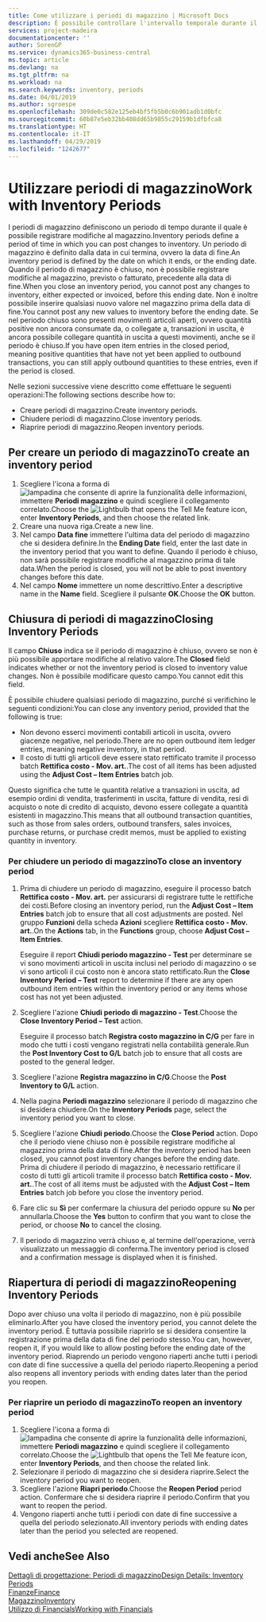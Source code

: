 ```yaml
---
title: Come utilizzare i periodi di magazzino | Microsoft Docs
description: È possibile controllare l'intervallo temporale durante il quale si possono registrare modifiche al magazzino defininendo periodi di magazzino.
services: project-madeira
documentationcenter: ''
author: SorenGP
ms.service: dynamics365-business-central
ms.topic: article
ms.devlang: na
ms.tgt_pltfrm: na
ms.workload: na
ms.search.keywords: inventory, periods
ms.date: 04/01/2019
ms.author: sgroespe
ms.openlocfilehash: 309de0c582e125eb4bf5fb5b0c6b901adb1d0bfc
ms.sourcegitcommit: 60b87e5eb32bb408dd65b9855c29159b1dfbfca8
ms.translationtype: HT
ms.contentlocale: it-IT
ms.lasthandoff: 04/29/2019
ms.locfileid: "1242677"
---
```

# <a name="work-with-inventory-periods"></a><span data-ttu-id="bee98-103">Utilizzare periodi di magazzino</span><span class="sxs-lookup"><span data-stu-id="bee98-103">Work with Inventory Periods</span></span>
<span data-ttu-id="bee98-104">I periodi di magazzino definiscono un periodo di tempo durante il quale è possibile registrare modifiche al magazzino.</span><span class="sxs-lookup"><span data-stu-id="bee98-104">Inventory periods define a period of time in which you can post changes to inventory.</span></span> <span data-ttu-id="bee98-105">Un periodo di magazzino è definito dalla data in cui termina, ovvero la data di fine.</span><span class="sxs-lookup"><span data-stu-id="bee98-105">An inventory period is defined by the date on which it ends, or the ending date.</span></span> <span data-ttu-id="bee98-106">Quando il periodo di magazzino è chiuso, non è possibile registrare modifiche al magazzino, previsto o fatturato, precedente alla data di fine.</span><span class="sxs-lookup"><span data-stu-id="bee98-106">When you close an inventory period, you cannot post any changes to inventory, either expected or invoiced, before this ending date.</span></span> <span data-ttu-id="bee98-107">Non è inoltre possibile inserire qualsiasi nuovo valore nel magazzino prima della data di fine.</span><span class="sxs-lookup"><span data-stu-id="bee98-107">You cannot post any new values to inventory before the ending date.</span></span> <span data-ttu-id="bee98-108">Se nel periodo chiuso sono presenti movimenti articoli aperti, ovvero quantità positive non ancora consumate da, o collegate a, transazioni in uscita, è ancora possibile collegare quantità in uscita a questi movimenti, anche se il periodo è chiuso.</span><span class="sxs-lookup"><span data-stu-id="bee98-108">If you have open item entries in the closed period, meaning positive quantities that have not yet been applied to outbound transactions, you can still apply outbound quantities to these entries, even if the period is closed.</span></span>  

<span data-ttu-id="bee98-109">Nelle sezioni successive viene descritto come effettuare le seguenti operazioni:</span><span class="sxs-lookup"><span data-stu-id="bee98-109">The following sections describe how to:</span></span>  

* <span data-ttu-id="bee98-110">Creare periodi di magazzino.</span><span class="sxs-lookup"><span data-stu-id="bee98-110">Create inventory periods.</span></span>  
* <span data-ttu-id="bee98-111">Chiudere periodi di magazzino.</span><span class="sxs-lookup"><span data-stu-id="bee98-111">Close inventory periods.</span></span>  
* <span data-ttu-id="bee98-112">Riaprire periodi di magazzino.</span><span class="sxs-lookup"><span data-stu-id="bee98-112">Reopen inventory periods.</span></span>  

## <a name="to-create-an-inventory-period"></a><span data-ttu-id="bee98-113">Per creare un periodo di magazzino</span><span class="sxs-lookup"><span data-stu-id="bee98-113">To create an inventory period</span></span>  
1. <span data-ttu-id="bee98-114">Scegliere l'icona a forma di ![lampadina che consente di aprire la funzionalità delle informazioni](media/ui-search/search_small.png "Informazioni sull'operazione che si desidera eseguire"), immettere **Periodi magazzino** e quindi scegliere il collegamento correlato.</span><span class="sxs-lookup"><span data-stu-id="bee98-114">Choose the ![Lightbulb that opens the Tell Me feature](media/ui-search/search_small.png "Tell me what you want to do") icon, enter **Inventory Periods**, and then choose the related link.</span></span>  
2. <span data-ttu-id="bee98-115">Creare una nuova riga.</span><span class="sxs-lookup"><span data-stu-id="bee98-115">Create a new line.</span></span>  
3. <span data-ttu-id="bee98-116">Nel campo **Data fine** immettere l'ultima data del periodo di magazzino che si desidera definire.</span><span class="sxs-lookup"><span data-stu-id="bee98-116">In the **Ending Date** field, enter the last date in the inventory period that you want to define.</span></span> <span data-ttu-id="bee98-117">Quando il periodo è chiuso, non sarà possibile registrare modifiche al magazzino prima di tale data.</span><span class="sxs-lookup"><span data-stu-id="bee98-117">When the period is closed, you will not be able to post inventory changes before this date.</span></span>  
4. <span data-ttu-id="bee98-118">Nel campo **Nome** immettere un nome descrittivo.</span><span class="sxs-lookup"><span data-stu-id="bee98-118">Enter a descriptive name in the **Name** field.</span></span> <span data-ttu-id="bee98-119">Scegliere il pulsante **OK**.</span><span class="sxs-lookup"><span data-stu-id="bee98-119">Choose the **OK** button.</span></span>  

## <a name="closing-inventory-periods"></a><span data-ttu-id="bee98-120">Chiusura di periodi di magazzino</span><span class="sxs-lookup"><span data-stu-id="bee98-120">Closing Inventory Periods</span></span>  
<span data-ttu-id="bee98-121">Il campo **Chiuso** indica se il periodo di magazzino è chiuso, ovvero se non è più possibile apportare modifiche al relativo valore.</span><span class="sxs-lookup"><span data-stu-id="bee98-121">The **Closed** field indicates whether or not the inventory period is closed to inventory value changes.</span></span> <span data-ttu-id="bee98-122">Non è possibile modificare questo campo.</span><span class="sxs-lookup"><span data-stu-id="bee98-122">You cannot edit this field.</span></span>  

<span data-ttu-id="bee98-123">È possibile chiudere qualsiasi periodo di magazzino, purché si verifichino le seguenti condizioni:</span><span class="sxs-lookup"><span data-stu-id="bee98-123">You can close any inventory period, provided that the following is true:</span></span>  

* <span data-ttu-id="bee98-124">Non devono esserci movimenti contabili articoli in uscita, ovvero giacenze negative, nel periodo.</span><span class="sxs-lookup"><span data-stu-id="bee98-124">There are no open outbound item ledger entries, meaning negative inventory, in that period.</span></span>  
* <span data-ttu-id="bee98-125">Il costo di tutti gli articoli deve essere stato rettificato tramite il processo batch **Rettifica costo - Mov. art.**.</span><span class="sxs-lookup"><span data-stu-id="bee98-125">The cost of all items has been adjusted using the **Adjust Cost – Item Entries** batch job.</span></span>  

<span data-ttu-id="bee98-126">Questo significa che tutte le quantità relative a transazioni in uscita, ad esempio ordini di vendita, trasferimenti in uscita, fatture di vendita, resi di acquisto o note di credito di acquisto, devono essere collegate a quantità esistenti in magazzino.</span><span class="sxs-lookup"><span data-stu-id="bee98-126">This means that all outbound transaction quantities, such as those from sales orders, outbound transfers, sales invoices, purchase returns, or purchase credit memos, must be applied to existing quantity in inventory.</span></span>  

### <a name="to-close-an-inventory-period"></a><span data-ttu-id="bee98-127">Per chiudere un periodo di magazzino</span><span class="sxs-lookup"><span data-stu-id="bee98-127">To close an inventory period</span></span>  
1. <span data-ttu-id="bee98-128">Prima di chiudere un periodo di magazzino, eseguire il processo batch **Rettifica costo - Mov. art.** per assicurarsi di registrare tutte le rettifiche dei costi.</span><span class="sxs-lookup"><span data-stu-id="bee98-128">Before closing an inventory period, run the **Adjust Cost – Item Entries** batch job to ensure that all cost adjustments are posted.</span></span> <span data-ttu-id="bee98-129">Nel gruppo **Funzioni** della scheda **Azioni** scegliere **Rettifica costo - Mov. art.**.</span><span class="sxs-lookup"><span data-stu-id="bee98-129">On the **Actions** tab, in the **Functions** group, choose **Adjust Cost – Item Entries**.</span></span>  

     <span data-ttu-id="bee98-130">Eseguire il report **Chiudi periodo magazzino - Test** per determinare se vi sono movimenti articoli in uscita inclusi nel periodo di magazzino o se vi sono articoli il cui costo non è ancora stato rettificato.</span><span class="sxs-lookup"><span data-stu-id="bee98-130">Run the **Close Inventory Period – Test** report to determine if there are any open outbound item entries within the inventory period or any items whose cost has not yet been adjusted.</span></span>  
2. <span data-ttu-id="bee98-131">Scegliere l'azione **Chiudi periodo di magazzino - Test**.</span><span class="sxs-lookup"><span data-stu-id="bee98-131">Choose the **Close Inventory Period – Test** action.</span></span>  

     <span data-ttu-id="bee98-132">Eseguire il processo batch **Registra costo magazzino in C/G** per fare in modo che tutti i costi vengano registrati nella contabilità generale.</span><span class="sxs-lookup"><span data-stu-id="bee98-132">Run the **Post Inventory Cost to G/L** batch job to ensure that all costs are posted to the general ledger.</span></span>  
3. <span data-ttu-id="bee98-133">Scegliere l'azione **Registra magazzino in C/G**.</span><span class="sxs-lookup"><span data-stu-id="bee98-133">Choose the **Post Inventory to G/L** action.</span></span>  
4. <span data-ttu-id="bee98-134">Nella pagina **Periodi magazzino** selezionare il periodo di magazzino che si desidera chiudere.</span><span class="sxs-lookup"><span data-stu-id="bee98-134">On the **Inventory Periods** page, select the inventory period you want to close.</span></span>  
5. <span data-ttu-id="bee98-135">Scegliere l'azione **Chiudi periodo**.</span><span class="sxs-lookup"><span data-stu-id="bee98-135">Choose the **Close Period** action.</span></span> <span data-ttu-id="bee98-136">Dopo che il periodo viene chiuso non è possibile registrare modifiche al magazzino prima della data di fine.</span><span class="sxs-lookup"><span data-stu-id="bee98-136">After the inventory period has been closed, you cannot post inventory changes before the ending date.</span></span> <span data-ttu-id="bee98-137">Prima di chiudere il periodo di magazzino, è necessario rettificare il costo di tutti gli articoli tramite il processo batch **Rettifica costo - Mov. art.**.</span><span class="sxs-lookup"><span data-stu-id="bee98-137">The cost of all items must be adjusted with the **Adjust Cost – Item Entries** batch job before you close the inventory period.</span></span>  
6. <span data-ttu-id="bee98-138">Fare clic su **Sì** per confermare la chiusura del periodo oppure su **No** per annullarla.</span><span class="sxs-lookup"><span data-stu-id="bee98-138">Choose the **Yes** button to confirm that you want to close the period, or choose **No** to cancel the closing.</span></span>  
7. <span data-ttu-id="bee98-139">Il periodo di magazzino verrà chiuso e, al termine dell'operazione, verrà visualizzato un messaggio di conferma.</span><span class="sxs-lookup"><span data-stu-id="bee98-139">The inventory period is closed and a confirmation message is displayed when it is finished.</span></span>  

## <a name="reopening-inventory-periods"></a><span data-ttu-id="bee98-140">Riapertura di periodi di magazzino</span><span class="sxs-lookup"><span data-stu-id="bee98-140">Reopening Inventory Periods</span></span>  
<span data-ttu-id="bee98-141">Dopo aver chiuso una volta il periodo di magazzino, non è più possibile eliminarlo.</span><span class="sxs-lookup"><span data-stu-id="bee98-141">After you have closed the inventory period, you cannot delete the inventory period.</span></span> <span data-ttu-id="bee98-142">È tuttavia possibile riaprirlo se si desidera consentire la registrazione prima della data di fine del periodo stesso.</span><span class="sxs-lookup"><span data-stu-id="bee98-142">You can, however, reopen it, if you would like to allow posting before the ending date of the inventory period.</span></span> <span data-ttu-id="bee98-143">Riaprendo un periodo vengono riaperti anche tutti i periodi con date di fine successive a quella del periodo riaperto.</span><span class="sxs-lookup"><span data-stu-id="bee98-143">Reopening a period also reopens all inventory periods with ending dates later than the period you reopen.</span></span>  

### <a name="to-reopen-an-inventory-period"></a><span data-ttu-id="bee98-144">Per riaprire un periodo di magazzino</span><span class="sxs-lookup"><span data-stu-id="bee98-144">To reopen an inventory period</span></span>  
1. <span data-ttu-id="bee98-145">Scegliere l'icona a forma di ![lampadina che consente di aprire la funzionalità delle informazioni](media/ui-search/search_small.png "Informazioni sull'operazione che si desidera eseguire"), immettere **Periodi magazzino** e quindi scegliere il collegamento correlato.</span><span class="sxs-lookup"><span data-stu-id="bee98-145">Choose the ![Lightbulb that opens the Tell Me feature](media/ui-search/search_small.png "Tell me what you want to do") icon, enter **Inventory Periods**, and then choose the related link.</span></span>  
2. <span data-ttu-id="bee98-146">Selezionare il periodo di magazzino che si desidera riaprire.</span><span class="sxs-lookup"><span data-stu-id="bee98-146">Select the inventory period you want to reopen.</span></span>  
3. <span data-ttu-id="bee98-147">Scegliere l'azione **Riapri periodo**.</span><span class="sxs-lookup"><span data-stu-id="bee98-147">Choose the **Reopen Period** period action.</span></span> <span data-ttu-id="bee98-148">Confermare che si desidera riaprire il periodo.</span><span class="sxs-lookup"><span data-stu-id="bee98-148">Confirm that you want to reopen the period.</span></span>  
4. <span data-ttu-id="bee98-149">Vengono riaperti anche tutti i periodi con date di fine successive a quella del periodo selezionato.</span><span class="sxs-lookup"><span data-stu-id="bee98-149">All inventory periods with ending dates later than the period you selected are reopened.</span></span>  

## <a name="see-also"></a><span data-ttu-id="bee98-150">Vedi anche</span><span class="sxs-lookup"><span data-stu-id="bee98-150">See Also</span></span>  
[<span data-ttu-id="bee98-151">Dettagli di progettazione: Periodi di magazzino</span><span class="sxs-lookup"><span data-stu-id="bee98-151">Design Details: Inventory Periods</span></span>](design-details-inventory-periods.md)  
[<span data-ttu-id="bee98-152">Finanze</span><span class="sxs-lookup"><span data-stu-id="bee98-152">Finance</span></span>](finance.md)  
[<span data-ttu-id="bee98-153">Magazzino</span><span class="sxs-lookup"><span data-stu-id="bee98-153">Inventory</span></span>](inventory-manage-inventory.md)  
[<span data-ttu-id="bee98-154">Utilizzo di Financials</span><span class="sxs-lookup"><span data-stu-id="bee98-154">Working with Financials</span></span>](ui-work-product.md)
